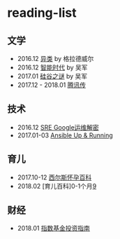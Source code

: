 # reading-list

## 文学
- 2016.12 [异类][1] by 格拉德威尔
- 2016.12 [智能时代][2] by 吴军
- 2017.01 [硅谷之谜][3] by 吴军
- 2017.12 - 2018.01 [腾讯传][4]

## 技术
- 2016.12 [SRE Google运维解密][5]
- 2017.01-03 [Ansible Up & Running][7]

## 育儿
- 2017.10-12 [西尔斯怀孕百科][6]
- 2018.02 [育儿百科]0-1个月[9]

## 财经
- 2018.01 [指数基金投资指南][8]

[1]: https://book.douban.com/subject/25863621/
[2]: https://book.douban.com/subject/26838557/
[3]: https://book.douban.com/subject/26665230/
[4]: https://www.amazon.cn/dp/B01MXUN77A/ref=sr_1_1?ie=UTF8&qid=1514762158&sr=8-1&keywords=%E8%85%BE%E8%AE%AF%E4%BC%A0
[5]: https://book.douban.com/subject/26875239/
[6]: https://www.amazon.cn/dp/B0133435GA/ref=sr_1_2?ie=UTF8&qid=1514761934&sr=8-2&keywords=%E8%A5%BF%E5%B0%94%E6%96%AF
[7]: https://www.amazon.de/Ansible-Up-Running-Lorin-Hochstein/dp/1491915323
[8]: https://www.amazon.cn/gp/product/B077N5BFJ4/ref=oh_aui_d_detailpage_o00_?ie=UTF8&psc=1
[9]: https://www.amazon.cn/dp/B003TLN5GI/ref=sr_1_2?ie=UTF8&qid=1517815924&sr=8-2&keywords=%E8%82%B2%E5%84%BF%E7%99%BE%E7%A7%91
